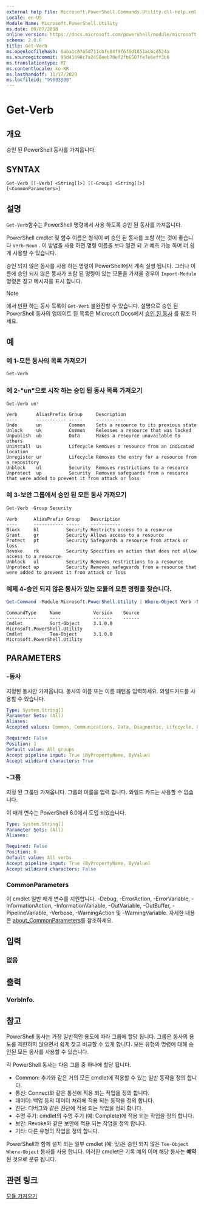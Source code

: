 ```yaml
---
external help file: Microsoft.PowerShell.Commands.Utility.dll-Help.xml
Locale: en-US
Module Name: Microsoft.PowerShell.Utility
ms.date: 09/07/2018
online version: https://docs.microsoft.com/powershell/module/microsoft.powershell.utility/get-verb?view=powershell-7.2&WT.mc_id=ps-gethelp
schema: 2.0.0
title: Get-Verb
ms.openlocfilehash: 6aba1c87a5d711cbfe84f9f6f6d1051acbcd524a
ms.sourcegitcommit: 95d41698c7a2450eeb70ef2fb6507fe7e6eff3b6
ms.translationtype: MT
ms.contentlocale: ko-KR
ms.lasthandoff: 11/17/2020
ms.locfileid: "99603308"
---
```

# Get-Verb

## 개요
승인 된 PowerShell 동사를 가져옵니다.

## SYNTAX

```
Get-Verb [[-Verb] <String[]>] [[-Group] <String[]>] [<CommonParameters>]
```

## 설명

`Get-Verb`함수는 PowerShell 명령에서 사용 하도록 승인 된 동사를 가져옵니다.

PowerShell cmdlet 및 함수 이름은 형식이 며 승인 된 동사를 포함 하는 것이 좋습니다 `Verb-Noun` . 이 방법을 사용 하면 명령 이름을 보다 일관 되 고 예측 가능 하며 더 쉽게 사용할 수 있습니다.

승인 되지 않은 동사를 사용 하는 명령이 PowerShell에서 계속 실행 됩니다. 그러나 이름에 승인 되지 않은 동사가 포함 된 명령이 있는 모듈을 가져올 경우이 `Import-Module` 명령은 경고 메시지를 표시 합니다.

> [!NOTE]
> 에서 반환 하는 동사 목록이 `Get-Verb` 불완전할 수 있습니다. 설명으로 승인 된 PowerShell 동사의 업데이트 된 목록은 Microsoft Docs에서 [승인 된 동사](../../docs-conceptual/developer/cmdlet/approved-verbs-for-windows-powershell-commands.md) 를 참조 하세요.

## 예

### 예 1-모든 동사의 목록 가져오기

```powershell
Get-Verb
```

### 예 2-"un"으로 시작 하는 승인 된 동사 목록 가져오기

```powershell
Get-Verb un*
```

```Output
Verb       AliasPrefix Group     Description
----       ----------- -----     -----------
Undo       un          Common    Sets a resource to its previous state
Unlock     uk          Common    Releases a resource that was locked
Unpublish  ub          Data      Makes a resource unavailable to others
Uninstall  us          Lifecycle Removes a resource from an indicated location
Unregister ur          Lifecycle Removes the entry for a resource from a repository
Unblock    ul          Security  Removes restrictions to a resource
Unprotect  up          Security  Removes safeguards from a resource that were added to prevent it from attack or loss
```

### 예 3-보안 그룹에서 승인 된 모든 동사 가져오기

```powershell
Get-Verb -Group Security
```

```Output
Verb      AliasPrefix Group    Description
----      ----------- -----    -----------
Block     bl          Security Restricts access to a resource
Grant     gr          Security Allows access to a resource
Protect   pt          Security Safeguards a resource from attack or loss
Revoke    rk          Security Specifies an action that does not allow access to a resource
Unblock   ul          Security Removes restrictions to a resource
Unprotect up          Security Removes safeguards from a resource that were added to prevent it from attack or loss
```

### 예제 4-승인 되지 않은 동사가 있는 모듈의 모든 명령을 찾습니다.

```powershell
Get-Command -Module Microsoft.PowerShell.Utility | Where-Object Verb -NotIn (Get-Verb).Verb
```

```Output
CommandType     Name            Version    Source
-----------     ----            -------    ------
Cmdlet          Sort-Object     3.1.0.0    Microsoft.PowerShell.Utility
Cmdlet          Tee-Object      3.1.0.0    Microsoft.PowerShell.Utility
```

## PARAMETERS

### -동사

지정된 동사만 가져옵니다. 동사의 이름 또는 이름 패턴을 입력하세요. 와일드카드를 사용할 수 있습니다.

```yaml
Type: System.String[]
Parameter Sets: (All)
Aliases:
Accepted values: Common, Communications, Data, Diagnostic, Lifecycle, Other, Security

Required: False
Position: 1
Default value: All groups
Accept pipeline input: True (ByPropertyName, ByValue)
Accept wildcard characters: True
```

### -그룹

지정 된 그룹만 가져옵니다. 그룹의 이름을 입력 합니다. 와일드 카드는 사용할 수 없습니다.

이 매개 변수는 PowerShell 6.0에서 도입 되었습니다.

```yaml
Type: System.String[]
Parameter Sets: (All)
Aliases:

Required: False
Position: 0
Default value: All verbs
Accept pipeline input: True (ByPropertyName, ByValue)
Accept wildcard characters: False
```

### CommonParameters

이 cmdlet 일반 매개 변수를 지원합니다. -Debug, -ErrorAction, -ErrorVariable, -InformationAction, -InformationVariable, -OutVariable, -OutBuffer, -PipelineVariable, -Verbose, -WarningAction 및 -WarningVariable. 자세한 내용은 [about_CommonParameters](https://go.microsoft.com/fwlink/?LinkID=113216)를 참조하세요.

## 입력

### 없음

## 출력

### VerbInfo.

## 참고

PowerShell 동사는 가장 일반적인 용도에 따라 그룹에 할당 됩니다. 그룹은 동사의 용도를 제한하지 않으면서 쉽게 찾고 비교할 수 있게 합니다. 모든 유형의 명령에 대해 승인된 모든 동사를 사용할 수 있습니다.

각 PowerShell 동사는 다음 그룹 중 하나에 할당 됩니다.

- Common: 추가와 같은 거의 모든 cmdlet에 적용할 수 있는 일반 동작을 정의 합니다.
- 통신: Connect와 같은 통신에 적용 되는 작업을 정의 합니다.
- 데이터: 백업 등의 데이터 처리에 적용 되는 동작을 정의 합니다.
- 진단: 디버그와 같은 진단에 적용 되는 작업을 정의 합니다.
- 수명 주기: cmdlet의 수명 주기 (예: Complete)에 적용 되는 작업을 정의 합니다.
- 보안: Revoke와 같은 보안에 적용 되는 작업을 정의 합니다.
- 기타: 다른 유형의 작업을 정의 합니다.

PowerShell과 함께 설치 되는 일부 cmdlet (예: 및)은 승인 되지 않은 `Tee-Object` `Where-Object` 동사를 사용 합니다. 이러한 cmdlet은 기록 예외 이며 해당 동사는 **예약** 된 것으로 분류 됩니다.

## 관련 링크

[모듈 가져오기](../microsoft.powershell.core/import-module.md)

